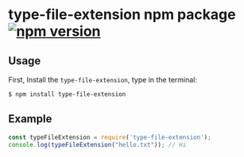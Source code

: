 # type-file-extension npm package&nbsp; [![npm version](https://badge.fury.io/js/type-file-extension.svg)](https://badge.fury.io/js/type-file-extension)

## Usage
First, Install the `type-file-extension`, type in the terminal:

```sh
$ npm install type-file-extension
```

## Example

```js
const typeFileExtension = require('type-file-extension');
console.log(typeFileExtension("hello.txt")); // Hi
```